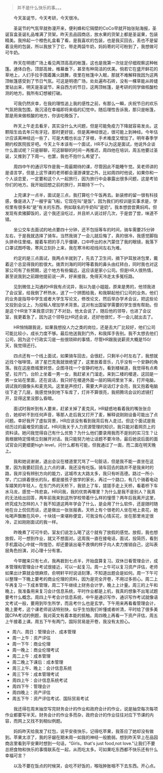 >并不是什么快乐的事。。。

&emsp;&emsp;今天圣诞节，今天考研，今天很冷。

&emsp;&emsp;圣诞节的气氛早就弥漫开来，便利蜂和它隔壁的CoCo早就开始张贴海报，圣诞盲盒圣诞礼品堆满了货架。昨天去品园商店，放水果的货架上都是圣诞果，包装精美。我拎起一个橙色礼盒看了看，是我喜欢的包装，也是我买回去，丢也不是留着没用的包装，所以我放下了它，带走两袋牛奶，妈妈寄的可可粉到了，我想做可可牛奶。

&emsp;&emsp;昨天在明德广场上看见两顶高高的帐篷，这也是我第一次驻足仔细观察这种帐篷。通体白色，顶部高耸，帷幕垂下，甚至有种简洁的优美。倘若它在盛开鲜花的草地上，人们手拉手围着篝火跳舞，夜里在帐篷中入眠，那就不难解释我因为这两顶帐篷感受到了节日气氛。可这是明德广场，处处遍布石砖，没有一棵草能从砖缝里钻出来，明天是圣诞节，来自西方的节日，这两顶帐篷，是考研的同学做核酸检测的地方。我所有幻想被打破。

&emsp;&emsp;可我仍然庆幸，在我的理性追上我的感性之前，有那么一瞬，庆祝节日的欢乐气氛把我包围，我沉浸在幸福即将来临的幻觉中。随后理性告诉我，那只是帐篷，那是用来做核酸的地方，你该吃晚饭了。

&emsp;&emsp;昨天上午走去看牙，其实没什么大问题，但是可能免疫力下降就容易发炎。这颗阻生齿去年只有牙冠，那时更好拔，但是离神经很近，很可能上到神经。今年估计应该离神经远一些了，可是大概也长出了牙根，手术难度又增加了。明年春季学期约校医院拔牙吧。今天上午本该有一个面试，HR不认为这是面试，他说外企谈什么面试呢？只是聊聊，可这聊聊的时间一再推迟，周四他在培训，周五他要过圣诞，又推到了下周一。也罢，我也不抱什么希望了。

&emsp;&emsp;周四中午的通识写作是我一周最期待的课，尽管因此不能睡午觉。吴老师讲的是语言学，但是上这节课的老师都会漫游课堂之外，比如周四时他说，如果你和一个人谈恋爱，一定要和这个人一起旅行，因为旅行中会暴露出很多问题，这是考验你们的地方。我开始回想之前的旅行，并期待下一个。

&emsp;&emsp;上完课才一点半，面试是三点，我打算吃个午饭再去。新装修的留一很有科技感，像是进入了一艘宇宙飞船，它现在叫“是饭”，因为我们的校训是实事求是，学校里有很多和“是”有关的东西，例如联名的牛奶叫”是奶“。我本想尝尝黄焖鸡，但发现有卖猪脚饭的，这个我还没吃过，并且听人说过好几次，于是尝了尝，味道不错。

&emsp;&emsp;坐公交车去面试的地点要四十分钟，还不包括等车的时间，骑车需要25分钟左右，于是我就选择了骑车。当然我骑了一会儿就后悔了，真的很冷，我感觉脚指头拼命往里缩，握着车把的手几乎僵硬，口中呼出的水汽蒙住了我的眼镜，我落下口罩试图呼吸，寒风立刻扑上来，我在寒冷和视线间左右为难。

&emsp;&emsp;约定的是三点面试，我两点半就到了，先去了卫生间，摘下护耳放进包里，戴着这个总显得我的脸很大。拨弄刘海的同时等着我的鼻头由红转白，同时我也对这家公司有了些预期，这个地方有些偏远，这应该是家小公司。但是HR人很热情，甚至说我到之前跟他提前说一声，好来接我，免得天冷走太多冤枉路。

&emsp;&emsp;见到微信上沟通的HR我有点诧异，我以为是小姐姐，原来是男的，他领我进了会议室，给我倒了杯热水，送了一个拼图给我，和我聊起他们公司的业务。他们的业务是指导中学生或者大学生写论文，修改论文，然后举办学术会议，把这些论文投到会议上，为投稿人增加学术背景。这对有出国留学需要的学生很有帮助。但是这个HR坐下来我意识到了不对劲，他太会说了，随后他的领导，也进了会议室，我更着急了，因为这个领导比HR还会说，还好他很忙，不一会儿就出去了。

&emsp;&emsp;HR悄悄跟我说，如果我想投人力之类的岗位，还是去大厂比较好，他们公司可能比较小，成长力度不够。最后他送我到门外，和我挥手告别。我不太想去他们公司，因为这个行政实习是一些很琐碎的事情，尽管HR跟我说薪资大概是150/天，我觉得还行。

&emsp;&emsp;四点还有一个线上面试，如果骑车回去，会很赶，只剩半小时左右了，我想就近找个咖啡馆，进了星巴克我就很绝望了，这里放着音乐，几乎没有一个安静的角落。我在这座商城里转悠，企图寻找一个安静的地方。看到楼梯道，我觉得有点希望，拉开门，台阶上坐着一男一女，我赶紧关门溜走。来到二楼的楼道，这回是一男一女站在里面，还在说话，我只好在楼道外面一层的隔间里坐下来，打开电脑，调试我的摄像头和麦克风。这里是声控灯，需要大声说话灯才会亮，我又抱着电脑往下走了几层，我感觉快到地下车库了，灯并不算很亮，我把腾讯会议的滤镜打开，显得这里没那么昏暗。

&emsp;&emsp;面试时我听到有人要来，赶紧关掉了麦克风，HR疑惑地看着我的嘴张张合合，她却听不到任何声音，等那人走后我又打开了麦，解释说刚刚设备可能出了点问题。幸好我开了虚拟背景，HR应该没有看到我背后有人走过。但这个面试是我经历过的最难受的面试，HR问我关于人力资源管理的知识，我只能对着网页上的资料读。她问我觉得自己有什么优势？为什么他们要录用我而不是别的实习生？让我根据特定情境立刻展开对话。我只能努力地让话题不要冷场，最后她说后面的面试官会问更细更high level，问什么都有可能，但我通过了一面，而二面在明天晚上。

&emsp;&emsp;我和她说谢谢，退出会议在楼道里咒骂了一句脏话，但是我不能一直坐在这里，因为我要赶回去上六点的课，我还没有吃饭。骑车回去的路并不是我来时的路，我并没有辨别方向的能力，这城市太大路太多，我只有听高德。路过一所小学，门口排着很长的队，都是接孩子放学的家长，再过一个路口，有几个骑着电动车嬉笑的年轻人，在东门外的天桥下，我锁上了车，搓搓手走上天桥，看着桥下车水马龙，感觉一阵悲哀。HR问我，我的优势再哪里？为什么是我不是别人？我真的无法给出回答，两年前我来到这所学校带着什么样的憧憬？两年后我离开这里，终究成为怎样的人？我不知道这两年学会了什么，是会用了什么软件，还是随时随地在台上侃侃而谈，还是做出一张张报表。天桥上有个很老的人坐在地上卖花，她吆喝声飘散在风中，十块钱一束堪称便宜，可我没有心情买花，坐在那里肯定很冷，正如刚刚面试的我一样。

&emsp;&emsp;昨晚煮了可可牛奶，室友们说怎么喝了这个就有了放假的感觉。放假，我也想放假，可一想到作业，就又不想面对。这周我一直在接电话，面试，投简历，看到手机震动心中就一阵惶恐，却还要装出毫不畏惧的样子向人卖力推销自己，这叫表层角色扮演，对心理十分有害。

&emsp;&emsp;今早醒来只有七点，我再捱到七点半，开始盘算复习。双休日看管理会计，成本管理和管理会计考试很接近，可以一起复习。周一上午可以复习资产评估，老师如果出计算就会很麻烦，俞明轩平时说话刻薄，不知道出题会是如何。周一下午可以整理一下晚上要考的商业伦理的资料，因为是完全开卷，不用过多担心。周二上午再复习一下成本管理，周二下午继续上财务会计学，晚上上计量。周三的上午和晚上，我准备用来复习会计信息系统，平时作业都是上机，我真的想象不出笔试题要考什么概念。周四上午考会计信息系统，中午是通识写作，通识写作考试就像语文考试一般，要用到毕生所学，而且考什么也是玄学。下午用来再看看管理会计，晚上要考，这个课老师说话特别快，似乎生怕我们听懂或者听清，平时给了很多美国CPA考试的例题，我对英文有着本能的抵触。周四晚上再看一下资产评估，周五上午接着上课。周五下午有两门，国际贸易是开卷，我没有太担心。

- 周六、周日：管理会计、成本管理
- 周一上午：资产评估
- 周一下午：商业伦理
- 周一晚上：商业伦理考试
- 周二上午：成本管理
- 周二晚上下课后：成本管理
- 周三上午、晚上：会计信息系统
- 周三下午：成本管理考试
- 周四上午：会计信息系统考试
- 周四下午：管理会计
- 周四晚上：资产评估
- 周五下午：资产评估考试、国际贸易考试

&emsp;&emsp;我还得在周末抽空写完财务会计的作业和政府会计的作业，说是抽空每次每项作业都要写半天。财务会计的作业多而杂，政府会计的作业往往对应下节课的内容，而网上又找不到相似例题。

&emsp;&emsp;妈妈昨天给我发了红包，说平安夜快乐，记得吃苹果，我答应了她却没有做到。苹果太凉了，我的牙龈在期末周一如我的神经一般脆弱。想到昨天早上在品园商店里看到平安果时想到一句话，“Girls，that's just food,not love."让我们不要总把食物和快乐的事情联系在一起，从而吃太多。可如果吃东西都不快乐还有什么幸福可言？

&emsp;&emsp;以及不要在饭点的时候哭，会吃不好饭的，喉咙肿胀咽不下去东西。开心点。